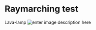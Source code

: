 # Raymarching test

Lava-lamp
![enter image description here](https://github.com/drzhn/RaymarchingTest/blob/master/RaymarchGameplay.gif?raw=true)


